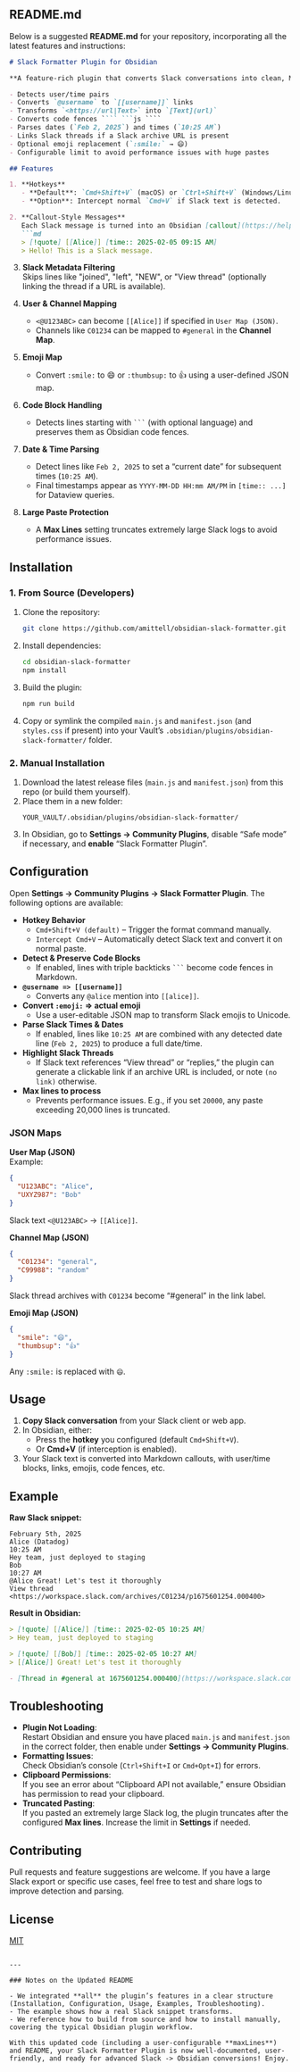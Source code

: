 ## README.md

Below is a suggested **README.md** for your repository, incorporating all the latest features and instructions:

```md
# Slack Formatter Plugin for Obsidian

**A feature-rich plugin that converts Slack conversations into clean, Markdown-formatted callouts in Obsidian.**  

- Detects user/time pairs  
- Converts `@username` to `[[username]]` links  
- Transforms `<https://url|Text>` into `[Text](url)`  
- Converts code fences ```` ```js ````  
- Parses dates (`Feb 2, 2025`) and times (`10:25 AM`)  
- Links Slack threads if a Slack archive URL is present  
- Optional emoji replacement (`:smile:` → 😄)  
- Configurable limit to avoid performance issues with huge pastes

## Features

1. **Hotkeys**  
   - **Default**: `Cmd+Shift+V` (macOS) or `Ctrl+Shift+V` (Windows/Linux) to paste and format.  
   - **Option**: Intercept normal `Cmd+V` if Slack text is detected.

2. **Callout-Style Messages**  
   Each Slack message is turned into an Obsidian [callout](https://help.obsidian.md/How+to/Use+callouts), like:
   ```md
   > [!quote] [[Alice]] [time:: 2025-02-05 09:15 AM]
   > Hello! This is a Slack message.
   ```

3. **Slack Metadata Filtering**  
   Skips lines like "joined", "left", "NEW", or "View thread" (optionally linking the thread if a URL is available).

4. **User & Channel Mapping**  
   - `<@U123ABC>` can become `[[Alice]]` if specified in `User Map (JSON)`.  
   - Channels like `C01234` can be mapped to `#general` in the **Channel Map**.

5. **Emoji Map**  
   - Convert `:smile:` to 😄 or `:thumbsup:` to 👍 using a user-defined JSON map.

6. **Code Block Handling**  
   - Detects lines starting with ```` ``` ```` (with optional language) and preserves them as Obsidian code fences.

7. **Date & Time Parsing**  
   - Detect lines like `Feb 2, 2025` to set a “current date” for subsequent times (`10:25 AM`).  
   - Final timestamps appear as `YYYY-MM-DD HH:mm AM/PM` in `[time:: ...]` for Dataview queries.

8. **Large Paste Protection**  
   - A **Max Lines** setting truncates extremely large Slack logs to avoid performance issues.

## Installation

### 1. From Source (Developers)
1. Clone the repository:
   ```bash
   git clone https://github.com/amittell/obsidian-slack-formatter.git
   ```
2. Install dependencies:
   ```bash
   cd obsidian-slack-formatter
   npm install
   ```
3. Build the plugin:
   ```bash
   npm run build
   ```
4. Copy or symlink the compiled `main.js` and `manifest.json` (and `styles.css` if present) into your Vault’s `.obsidian/plugins/obsidian-slack-formatter/` folder.

### 2. Manual Installation
1. Download the latest release files (`main.js` and `manifest.json`) from this repo (or build them yourself).
2. Place them in a new folder:  
   ```
   YOUR_VAULT/.obsidian/plugins/obsidian-slack-formatter/
   ```
3. In Obsidian, go to **Settings → Community Plugins**, disable “Safe mode” if necessary, and **enable** “Slack Formatter Plugin”.

## Configuration

Open **Settings → Community Plugins → Slack Formatter Plugin**. The following options are available:

- **Hotkey Behavior**  
  - `Cmd+Shift+V (default)` – Trigger the format command manually.  
  - `Intercept Cmd+V` – Automatically detect Slack text and convert it on normal paste.  
- **Detect & Preserve Code Blocks**  
  - If enabled, lines with triple backticks ```` ``` ```` become code fences in Markdown.  
- **`@username => [[username]]`**  
  - Converts any `@alice` mention into `[[alice]]`.  
- **Convert `:emoji:` => actual emoji**  
  - Use a user-editable JSON map to transform Slack emojis to Unicode.  
- **Parse Slack Times & Dates**  
  - If enabled, lines like `10:25 AM` are combined with any detected date line (`Feb 2, 2025`) to produce a full date/time.  
- **Highlight Slack Threads**  
  - If Slack text references “View thread” or “replies,” the plugin can generate a clickable link if an archive URL is included, or note `(no link)` otherwise.  
- **Max lines to process**  
  - Prevents performance issues. E.g., if you set `20000`, any paste exceeding 20,000 lines is truncated.

### JSON Maps
**User Map (JSON)**  
Example:
```json
{
  "U123ABC": "Alice",
  "UXYZ987": "Bob"
}
```
Slack text `<@U123ABC>` → `[[Alice]]`.

**Channel Map (JSON)**  
```json
{
  "C01234": "general",
  "C99988": "random"
}
```
Slack thread archives with `C01234` become “#general” in the link label.

**Emoji Map (JSON)**  
```json
{
  "smile": "😄",
  "thumbsup": "👍"
}
```
Any `:smile:` is replaced with `😄`.

## Usage

1. **Copy Slack conversation** from your Slack client or web app.  
2. In Obsidian, either:
   - Press the **hotkey** you configured (default `Cmd+Shift+V`).  
   - Or **Cmd+V** (if interception is enabled).  
3. Your Slack text is converted into Markdown callouts, with user/time blocks, links, emojis, code fences, etc.

## Example

**Raw Slack snippet:**
```
February 5th, 2025
Alice (Datadog)
10:25 AM
Hey team, just deployed to staging
Bob
10:27 AM
@Alice Great! Let's test it thoroughly
View thread <https://workspace.slack.com/archives/C01234/p1675601254.000400>
```

**Result in Obsidian:**
```md
> [!quote] [[Alice]] [time:: 2025-02-05 10:25 AM]
> Hey team, just deployed to staging

> [!quote] [[Bob]] [time:: 2025-02-05 10:27 AM]
> [[Alice]] Great! Let's test it thoroughly

- [Thread in #general at 1675601254.000400](https://workspace.slack.com/archives/C01234/p1675601254.000400)
```

## Troubleshooting

- **Plugin Not Loading**:  
  Restart Obsidian and ensure you have placed `main.js` and `manifest.json` in the correct folder, then enable under **Settings → Community Plugins**.  
- **Formatting Issues**:  
  Check Obsidian’s console (`Ctrl+Shift+I` or `Cmd+Opt+I`) for errors.  
- **Clipboard Permissions**:  
  If you see an error about “Clipboard API not available,” ensure Obsidian has permission to read your clipboard.  
- **Truncated Pasting**:  
  If you pasted an extremely large Slack log, the plugin truncates after the configured **Max lines**. Increase the limit in **Settings** if needed.

## Contributing

Pull requests and feature suggestions are welcome. If you have a large Slack export or specific use cases, feel free to test and share logs to improve detection and parsing.

## License

[MIT](LICENSE)
```

---

### Notes on the Updated README

- We integrated **all** the plugin’s features in a clear structure (Installation, Configuration, Usage, Examples, Troubleshooting).  
- The example shows how a real Slack snippet transforms.  
- We reference how to build from source and how to install manually, covering the typical Obsidian plugin workflow.

With this updated code (including a user-configurable **maxLines**) and README, your Slack Formatter Plugin is now well-documented, user-friendly, and ready for advanced Slack -> Obsidian conversions! Enjoy.
